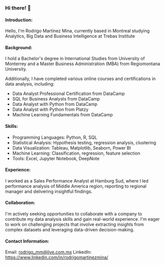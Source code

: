 ### Hi there! 👋

#### Introduction:
Hello, I'm Rodrigo Martinez Mina, currently based in Montreal studying Analytics, Big Data and Business Intelligence at Trebas Institute

#### Background:
I hold a Bachelor's degree in International Studies from University of Monterrey and a Master Business Administration (MBA) from Regiomontana University.

Additionally, I have completed various online courses and certifications in data analysis, including: 
- Data Analyst Professional Certification from DataCamp
- SQL for Business Analysts from DataCamp
- Data Analyst with Python from DataCamp
- Data Analyst with Python from Platzy
- Machine Learning Fundamentals from DataCamp

#### Skills:
- Programming Languages: Python, R, SQL
- Statistical Analysis: Hypothesis testing, regression analysis, clustering
- Data Visualization: Tableau, Matplotlib, Seaborn, Power BI
- Machine Learning: Classification, regression, feature selection
- Tools: Excel, Jupyter Notebook, DeepNote

#### Experience:
I worked as a Sales Performance Analyst at Hamburg Sud, where I led performance analysis of Middle America region, reporting to regional manager and delivering insightful findings.

#### Collaboration:
I'm actively seeking opportunities to collaborate with a company to contribute my data analysis skills and gain real-world experience. 
I'm eager to work on challenging projects that involve extracting insights from complex datasets and leveraging data-driven decision-making.

#### Contact Information:
Email: rodrigo_mm@live.com.mx
LinkedIn: https://www.linkedin.com/in/rodrigomartinezmina/ 
